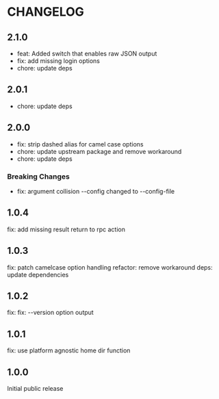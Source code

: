 # CHANGELOG

## 2.1.0

* feat: Added switch that enables raw JSON output
* fix: add missing login options
* chore: update deps

## 2.0.1

* chore: update deps

## 2.0.0

* fix: strip dashed alias for camel case options
* chore: update upstream package and remove workaround
* chore: update deps

### Breaking Changes

* fix: argument collision --config changed to --config-file

## 1.0.4

fix: add missing result return to rpc action

## 1.0.3

fix: patch camelcase option handling
refactor: remove workaround
deps: update dependencies

## 1.0.2

fix: fix: --version option output

## 1.0.1

fix: use platform agnostic home dir function

## 1.0.0

Initial public release
